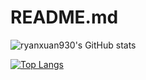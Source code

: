 # README.md
![ryanxuan930's GitHub stats](https://github-readme-stats.vercel.app/api?username=ryanxuan930&count_private=true&theme=radical)

[![Top Langs](https://github-readme-stats.vercel.app/api/top-langs/?username=ryanxuan930)](https://github.com/anuraghazra/github-readme-stats)
